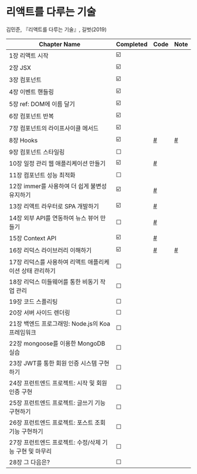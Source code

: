 # 리액트를 다루는 기술

김민준, 『리액트를 다루는 기술』, 길벗(2019)

| Chapter Name                                             | Completed | Code                                                                       | Note                                                                            |
| -------------------------------------------------------- | --------- | -------------------------------------------------------------------------- | ------------------------------------------------------------------------------- |
| 1장 리액트 시작                                          | ☑️        |                                                                            |                                                                                 |
| 2장 JSX                                                  | ☑️        |                                                                            |                                                                                 |
| 3장 컴포넌트                                             | ☑️        |                                                                            |                                                                                 |
| 4장 이벤트 핸들링                                        | ☑️        |                                                                            |                                                                                 |
| 5장 ref: DOM에 이름 달기                                 | ☑️        |                                                                            |                                                                                 |
| 6장 컴포넌트 반복                                        | ☑️        |                                                                            |                                                                                 |
| 7장 컴포넌트의 라이프사이클 메서드                       | ☑️        |                                                                            |                                                                                 |
| 8장 Hooks                                                | ☑️        | [#](https://github.com/Dogdriip/learning-react/tree/main/hooks-tutorial)   | [#](https://github.com/Dogdriip/learning-react/issues/1#issuecomment-798569574) |
| 9장 컴포넌트 스타일링                                    | ☐         |
| 10장 일정 관리 웹 애플리케이션 만들기                    | ☑️        | [#](https://github.com/Dogdriip/learning-react/tree/main/todo-app)         |                                                                                 |
| 11장 컴포넌트 성능 최적화                                | ☐         |
| 12장 immer를 사용하여 더 쉽게 불변성 유지하기            | ☑️        | [#](https://github.com/Dogdriip/learning-react/tree/main/immer-tutorial)   |
| 13장 리액트 라우터로 SPA 개발하기                        | ☑️        | [#](https://github.com/Dogdriip/learning-react/tree/main/router-tutorial)  |
| 14장 외부 API를 연동하여 뉴스 뷰어 만들기                | ☐         | [#](https://github.com/Dogdriip/learning-react/tree/main/news-viewer)      |
| 15장 Context API                                         | ☑️        | [#](https://github.com/Dogdriip/learning-react/tree/main/context-tutorial) |
| 16장 리덕스 라이브러리 이해하기                          | ☑️        | [#](https://github.com/Dogdriip/learning-react/tree/main/vanilla-redux)    | [#](https://github.com/Dogdriip/learning-react/issues/2)                        |
| 17장 리덕스를 사용하여 리액트 애플리케이션 상태 관리하기 | ☐         |
| 18장 리덕스 미들웨어를 통한 비동기 작업 관리             | ☐         |
| 19장 코드 스플리팅                                       | ☐         |
| 20장 서버 사이드 렌더링                                  | ☐         |
| 21장 백엔드 프로그래밍: Node.js의 Koa 프레임워크         | ☐         |
| 22장 mongoose를 이용한 MongoDB 실습                      | ☐         |
| 23장 JWT를 통한 회원 인증 시스템 구현하기                | ☐         |
| 24장 프런트엔드 프로젝트: 시작 및 회원 인증 구현         | ☐         |
| 25장 프런트엔드 프로젝트: 글쓰기 기능 구현하기           | ☐         |
| 26장 프런트엔드 프로젝트: 포스트 조회 기능 구현하기      | ☐         |
| 27장 프런트엔드 프로젝트: 수정/삭제 기능 구현 및 마무리  | ☐         |
| 28장 그 다음은?                                          | ☐         |
